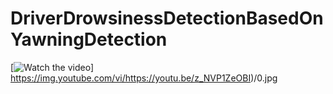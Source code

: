 # DriverDrowsinessDetectionBasedOnYawningDetection
[![Watch the video](https://youtu.be/z_NVP1ZeOBI)]
https://img.youtube.com/vi/https://youtu.be/z_NVP1ZeOBI)/0.jpg
